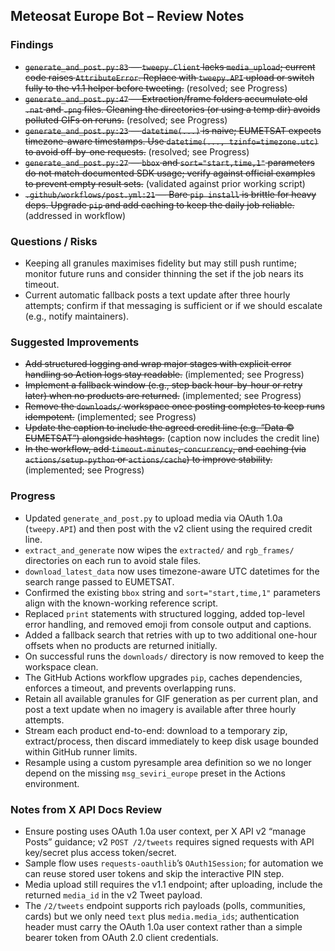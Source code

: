 ## Meteosat Europe Bot – Review Notes

### Findings
- ~~`generate_and_post.py:83` — `tweepy.Client` lacks `media_upload`; current code raises `AttributeError`. Replace with `tweepy.API` upload or switch fully to the v1.1 helper before tweeting.~~ (resolved; see Progress)
- ~~`generate_and_post.py:47` — Extraction/frame folders accumulate old `.nat` and `.png` files. Cleaning the directories (or using a temp dir) avoids polluted GIFs on reruns.~~ (resolved; see Progress)
- ~~`generate_and_post.py:23` — `datetime(...)` is naive; EUMETSAT expects timezone-aware timestamps. Use `datetime(..., tzinfo=timezone.utc)` to avoid off-by-one requests.~~ (resolved; see Progress)
- ~~`generate_and_post.py:27` — `bbox` and `sort="start,time,1"` parameters do not match documented SDK usage; verify against official examples to prevent empty result sets.~~ (validated against prior working script)
- ~~`.github/workflows/post.yml:21` — Bare `pip install` is brittle for heavy deps. Upgrade `pip` and add caching to keep the daily job reliable.~~ (addressed in workflow)

### Questions / Risks
- Keeping all granules maximises fidelity but may still push runtime; monitor future runs and consider thinning the set if the job nears its timeout.
- Current automatic fallback posts a text update after three hourly attempts; confirm if that messaging is sufficient or if we should escalate (e.g., notify maintainers).

### Suggested Improvements
- ~~Add structured logging and wrap major stages with explicit error handling so Action logs stay readable.~~ (implemented; see Progress)
- ~~Implement a fallback window (e.g., step back hour-by-hour or retry later) when no products are returned.~~ (implemented; see Progress)
- ~~Remove the `downloads/` workspace once posting completes to keep runs idempotent.~~ (implemented; see Progress)
- ~~Update the caption to include the agreed credit line (e.g. “Data © EUMETSAT”) alongside hashtags.~~ (caption now includes the credit line)
- ~~In the workflow, add `timeout-minutes`, `concurrency`, and caching (via `actions/setup-python` or `actions/cache`) to improve stability.~~ (implemented; see Progress)

### Progress
- Updated `generate_and_post.py` to upload media via OAuth 1.0a (`tweepy.API`) and then post with the v2 client using the required credit line.
- `extract_and_generate` now wipes the `extracted/` and `rgb_frames/` directories on each run to avoid stale files.
- `download_latest_data` now uses timezone-aware UTC datetimes for the search range passed to EUMETSAT.
- Confirmed the existing `bbox` string and `sort="start,time,1"` parameters align with the known-working reference script.
- Replaced `print` statements with structured logging, added top-level error handling, and removed emoji from console output and captions.
- Added a fallback search that retries with up to two additional one-hour offsets when no products are returned initially.
- On successful runs the `downloads/` directory is now removed to keep the workspace clean.
- The GitHub Actions workflow upgrades `pip`, caches dependencies, enforces a timeout, and prevents overlapping runs.
- Retain all available granules for GIF generation as per current plan, and post a text update when no imagery is available after three hourly attempts.
- Stream each product end-to-end: download to a temporary zip, extract/process, then discard immediately to keep disk usage bounded within GitHub runner limits.
- Resample using a custom pyresample area definition so we no longer depend on the missing `msg_seviri_europe` preset in the Actions environment.

### Notes from X API Docs Review
- Ensure posting uses OAuth 1.0a user context, per X API v2 “manage Posts” guidance; v2 `POST /2/tweets` requires signed requests with API key/secret plus access token/secret.
- Sample flow uses `requests-oauthlib`’s `OAuth1Session`; for automation we can reuse stored user tokens and skip the interactive PIN step.
- Media upload still requires the v1.1 endpoint; after uploading, include the returned `media_id` in the v2 Tweet payload.
- The `/2/tweets` endpoint supports rich payloads (polls, communities, cards) but we only need `text` plus `media.media_ids`; authentication header must carry the OAuth 1.0a user context rather than a simple bearer token from OAuth 2.0 client credentials.
